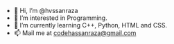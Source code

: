 - 👋 Hi, I’m @hvssanraza
- 👀 I’m interested in Programming.
- 🌱 I’m currently learning C++, Python, HTML and CSS.
- 📫 Mail me at codehassanraza@gmail.com

<!---
hvssanraza/hvssanraza is a ✨ special ✨ repository because its `README.md` (this file) appears on your GitHub profile.
You can click the Preview link to take a look at your changes.
--->
